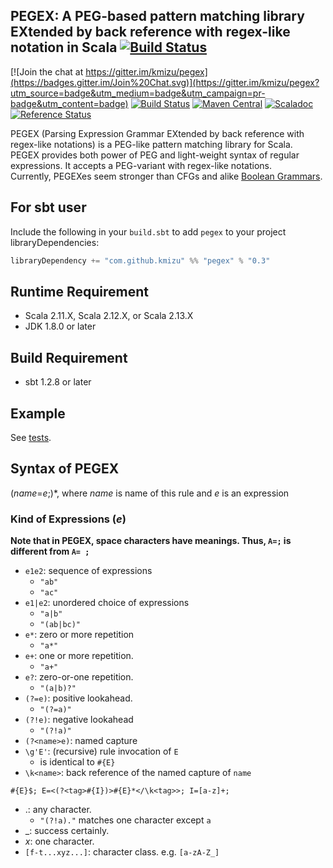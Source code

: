 ## PEGEX: A PEG-based pattern matching library EXtended by back reference with regex-like notation in Scala [![Build Status](https://travis-ci.org/kmizu/pegex.png?branch=master)](https://travis-ci.org/kmizu/pegex)

[![Join the chat at https://gitter.im/kmizu/pegex](https://badges.gitter.im/Join%20Chat.svg)](https://gitter.im/kmizu/pegex?utm_source=badge&utm_medium=badge&utm_campaign=pr-badge&utm_content=badge)
[![Build Status](https://travis-ci.org/kmizu/pegex.png?branch=master)](https://travis-ci.org/kmizu/pegex)
[![Maven Central](https://maven-badges.herokuapp.com/maven-central/com.github.kmizu/pegex_2.13/badge.svg)](https://maven-badges.herokuapp.com/maven-central/com.github.kmizu/pegex_2.13)
[![Scaladoc](http://javadoc-badge.appspot.com/com.github.kmizu/pegex_2.13.svg?label=scaladoc)](http://javadoc-badge.appspot.com/com.github.kmizu/pegex_2.13/index.html#com.github.kmizu.pegex.package)
[![Reference Status](https://www.versioneye.com/java/com.github.kmizu:pegex_2.13/reference_badge.svg?style=flat)](https://www.versioneye.com/java/com.github.kmizu:pegex_2.13/references)

PEGEX (Parsing Expression Grammar EXtended by back reference with regex-like notations) is a PEG-like pattern matching  library for Scala.  
PEGEX provides both power of PEG and light-weight syntax of regular expressions.  It accepts a PEG-variant with regex-like notations.  
Currently, PEGEXes seem stronger than CFGs and alike [Boolean Grammars](https://en.wikipedia.org/wiki/Boolean_grammar).

## For sbt user

Include the following in your `build.sbt` to add `pegex` to your project libraryDependencies:

```scala
libraryDependency += "com.github.kmizu" %% "pegex" % "0.3"
```

## Runtime Requirement
* Scala 2.11.X, Scala 2.12.X, or Scala 2.13.X
* JDK 1.8.0 or later

## Build Requirement
* sbt 1.2.8 or later

## Example
See [tests](https://github.com/kmizu/pegex/tree/master/src/test/scala/com/github/kmizu/pegex).

## Syntax of PEGEX
(*name*=*e*;)\*, where *name* is name of this rule and *e* is an expression

### Kind of Expressions (*e*)

**Note that in PEGEX, space characters have meanings. 
Thus, `A=;` is different from `A= ;`**

- `e1e2`: sequence of expressions
  - `"ab"`
  - `"ac"`
- `e1|e2`: unordered choice of expressions
  - `"a|b"`
  - `"(ab|bc)"`
- `e*`: zero or more repetition
  - `"a*"`
- `e+`: one or more repetition.
  - `"a+"`
- `e?`: zero-or-one repetition.
  - `"(a|b)?"`
- `(?=e)`: positive lookahead.
  - `"(?=a)"`
- `(?!e)`: negative lookahead
  - `"(?!a)"`
- `(?<name>e)`: named capture
-  `\g'E'`: (recursive) rule invocation of `E`
   - is identical to `#{E}`
- `\k<name>`: back reference of the named capture of `name`

```
#{E}$; E=<(?<tag>#{I})>#{E}*</\k<tag>>; I=[a-z]+;
```

- .: any character.
  - `"(?!a)."` matches one character except `a`
- _: success certainly.
- *x*: one character.
- `[f-t...xyz...]`: character class.  e.g. `[a-zA-Z_]`
